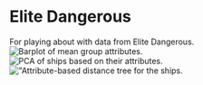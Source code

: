 # Elite Dangerous
For playing about with data from Elite Dangerous.
![Barplot of mean group attributes.](https://github.com/TKeggin/elite_dangerous/blob/main/plot_readme/ship_tree.jpg)
![PCA of ships based on their attributes.](https://github.com/TKeggin/elite_dangerous/blob/main/plot_readme/ship_pca.jpg)
!["Attribute-based distance tree for the ships.](https://github.com/TKeggin/elite_dangerous/blob/main/plot_readme/ship_niche.jpg)

